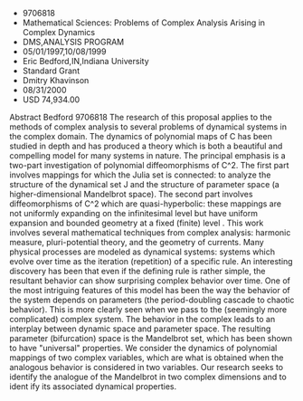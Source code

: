 
* 9706818
* Mathematical Sciences: Problems of Complex Analysis Arising in Complex Dynamics
* DMS,ANALYSIS PROGRAM
* 05/01/1997,10/08/1999
* Eric Bedford,IN,Indiana University
* Standard Grant
* Dmitry Khavinson
* 08/31/2000
* USD 74,934.00

Abstract Bedford 9706818 The research of this proposal applies to the methods of
complex analysis to several problems of dynamical systems in the complex domain.
The dynamics of polynomial maps of C has been studied in depth and has produced
a theory which is both a beautiful and compelling model for many systems in
nature. The principal emphasis is a two-part investigation of polynomial
diffeomorphisms of C^2. The first part involves mappings for which the Julia set
is connected: to analyze the structure of the dynamical set J and the structure
of parameter space (a higher-dimensional Mandelbrot space). The second part
involves diffeomorphisms of C^2 which are quasi-hyperbolic: these mappings are
not uniformly expanding on the infinitesimal level but have uniform expansion
and bounded geometry at a fixed (finite) level . This work involves several
mathematical techniques from complex analysis: harmonic measure, pluri-potential
theory, and the geometry of currents. Many physical processes are modeled as
dynamical systems: systems which evolve over time as the iteration (repetition)
of a specific rule. An interesting discovery has been that even if the defining
rule is rather simple, the resultant behavior can show surprising complex
behavior over time. One of the most intriguing features of this model has been
the way the behavior of the system depends on parameters (the period-doubling
cascade to chaotic behavior). This is more clearly seen when we pass to the
(seemingly more complicated) complex system. The behavior in the complex leads
to an interplay between dynamic space and parameter space. The resulting
parameter (bifurcation) space is the Mandelbrot set, which has been shown to
have "universal" properties. We consider the dynamics of polynomial mappings of
two complex variables, which are what is obtained when the analogous behavior is
considered in two variables. Our research seeks to identify the analogue of the
Mandelbrot in two complex dimensions and to ident ify its associated dynamical
properties.
